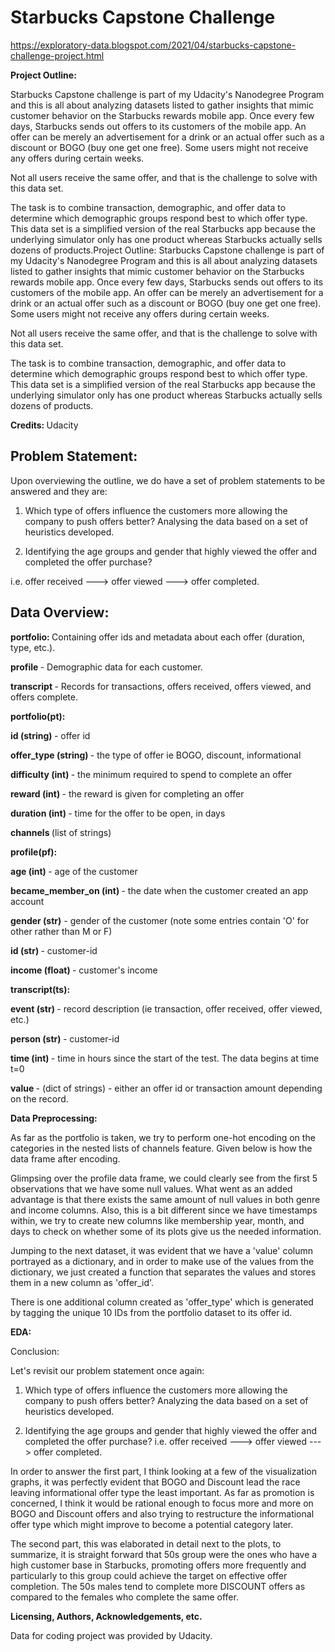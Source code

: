 <h1> <b> Starbucks Capstone Challenge </b> </h1> 

https://exploratory-data.blogspot.com/2021/04/starbucks-capstone-challenge-project.html

<b> Project Outline: </b>

Starbucks Capstone challenge is part of my Udacity's Nanodegree Program and this is all about analyzing datasets listed to gather insights that mimic customer behavior on the Starbucks rewards mobile app. Once every few days, Starbucks sends out offers to its customers of the mobile app. An offer can be merely an advertisement for a drink or an actual offer such as a discount or BOGO (buy one get one free). Some users might not receive any offers during certain weeks.

Not all users receive the same offer, and that is the challenge to solve with this data set. 

The task is to combine transaction, demographic, and offer data to determine which demographic groups respond best to which offer type. This data set is a simplified version of the real Starbucks app because the underlying simulator only has one product whereas Starbucks actually sells dozens of products.Project Outline:
Starbucks Capstone challenge is part of my Udacity's Nanodegree Program and this is all about analyzing datasets listed to gather insights that mimic customer behavior on the Starbucks rewards mobile app. Once every few days, Starbucks sends out offers to its customers of the mobile app. An offer can be merely an advertisement for a drink or an actual offer such as a discount or BOGO (buy one get one free). Some users might not receive any offers during certain weeks.

Not all users receive the same offer, and that is the challenge to solve with this data set. 

The task is to combine transaction, demographic, and offer data to determine which demographic groups respond best to which offer type. This data set is a simplified version of the real Starbucks app because the underlying simulator only has one product whereas Starbucks actually sells dozens of products.

<b> Credits: </b> Udacity

<b> <h2> Problem Statement: </h2> </b>

Upon overviewing the outline, we do have a set of problem statements to be answered and they are:

1. Which type of offers influence the customers more allowing the company to push offers better? Analysing the data based on a set of heuristics developed.

2. Identifying the age groups and gender that highly viewed the offer and completed the offer purchase?

i.e. offer received ---> offer viewed ---> offer completed.

<b> <h2> Data Overview:</h2></b>

<b> portfolio: </b> Containing offer ids and metadata about each offer (duration, type, etc.).

<b> profile </b> - Demographic data for each customer.

<b> transcript </b>- Records for transactions, offers received, offers viewed, and offers complete.

<b> portfolio(pt): </b> 

<b> id (string) </b> - offer id

<b> offer_type (string) </b> - the type of offer ie BOGO, discount, informational

<b> difficulty (int) </b> - the minimum required to spend to complete an offer

<b> reward (int) </b> - the reward is given for completing an offer

<b> duration (int) </b>- time for the offer to be open, in days

<b> channels </b> (list of strings)

<b> profile(pf): </b>

<b> age (int) </b> - age of the customer

<b> became_member_on (int) </b> - the date when the customer created an app account

<b> gender (str)</b> - gender of the customer (note some entries contain 'O' for other rather than M or F)

<b> id (str) </b> - customer-id

<b> income (float) </b> - customer's income

<b> transcript(ts): </b> 

<b> event (str) </b> - record description (ie transaction, offer received, offer viewed, etc.)

<b> person (str) </b> - customer-id

<b> time (int) </b> - time in hours since the start of the test. The data begins at time t=0

<b> value </b> - (dict of strings) - either an offer id or transaction amount depending on the record.

<b> Data Preprocessing: </b>

As far as the portfolio is taken, we try to perform one-hot encoding on the categories in the nested lists of channels feature. Given below is how the data frame after encoding.

Glimpsing over the profile data frame, we could clearly see from the first 5 observations that we have some null values. What went as an added advantage is that there exists the same amount of null values in both genre and income columns. Also, this is a bit different since we have timestamps within, we try to create new columns like membership year, month, and days to check on whether some of its plots give us the needed information.

Jumping to the next dataset,  it was evident that we have a 'value' column portrayed as a dictionary, and in order to make use of the values from the dictionary, we just created a function that separates the values and stores them in a new column as 'offer_id'. 

There is one additional column created as 'offer_type' which is generated by tagging the unique 10 IDs from the portfolio dataset to its offer id.

<b> EDA: </b>

Conclusion:

Let's revisit our problem statement once again:
 
1. Which type of offers influence the customers more allowing the company to push offers better? Analyzing the data based on a set of heuristics developed.

2. Identifying the age groups and gender that highly viewed the offer and completed the offer purchase?
i.e. offer received ---> offer viewed ---> offer completed.

In order to answer the first part, I think looking at a few of the visualization graphs, it was perfectly evident that BOGO and Discount lead the race leaving informational offer type the least important. As far as promotion is concerned, I think it would be rational enough to focus more and more on BOGO and Discount offers and also trying to restructure the informational offer type which might improve to become a potential category later.

The second part, this was elaborated in detail next to the plots, to summarize, it is straight forward that 50s group were the ones who have a high customer base in Starbucks, promoting offers more frequently and particularly to this group could achieve the target on effective offer completion. The 50s males tend to complete more DISCOUNT offers as compared to the females who complete the same offer.

<b> Licensing, Authors, Acknowledgements, etc. </b>

Data for coding project was provided by Udacity.







